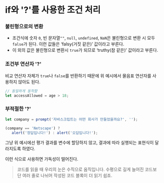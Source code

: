 # if와 '?'를 사용한 조건 처리

### 불린형으로의 변환

- 조건식에 숫자 `0`, 빈 문자열`""`, `null`, `undefined`, `NaN`은 불린형으로 변환 시 모두 `false`가 된다. 이런 값들은 ‘falsy(거짓 같은)’ 값이라고 부른다.
- 이 외의 값은 불린형으로 변환시 `true`가 되므로 ‘truthy(참 같은)’ 값이라고 부른다.

### 조건부 연산자 '?'

비교 연산자 자체가 `true`나 `false`를 반환하기 때문에 위 예시에서 물음표 연산자를 사용하지 않아도 된다.

```javascript
// 동일하게 동작함
let accessAllowed = age > 18;
```

### 부적절한 '?'
```javascript
let company = prompt('자바스크립트는 어떤 회사가 만들었을까요?', '');

(company == 'Netscape') ?
   alert('정답입니다!') : alert('오답입니다!');
```
그냥 위 예시에선 평가 결과를 변수에 할당하지 않고, 결과에 따라 실행되는 표현식이 달라지도록 하였다.

이런 식으로 사용하면 가독성이 떨어진다. 

> 코드를 읽을 때 우리의 눈은 수직으로 움직입니다. 수평으로 길게 늘어진 코드보단 여러 줄로 나뉘어 작성된 코드 블록이 더 읽기 쉽죠.


